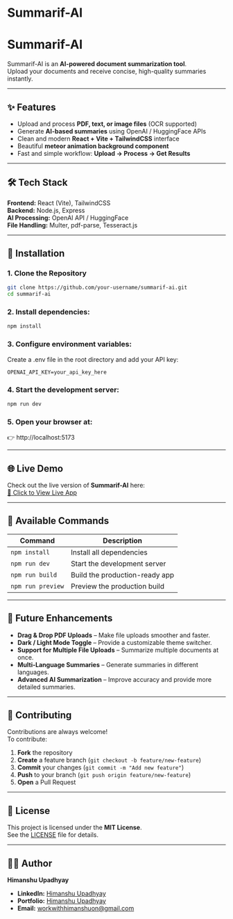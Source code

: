 # Summarif-AI

# Summarif-AI

Summarif-AI is an **AI-powered document summarization tool**.  
Upload your documents and receive concise, high-quality summaries instantly.

---

## ✨ Features

- Upload and process **PDF, text, or image files** (OCR supported)
- Generate **AI-based summaries** using OpenAI / HuggingFace APIs
- Clean and modern **React + Vite + TailwindCSS** interface
- Beautiful **meteor animation background component**
- Fast and simple workflow: **Upload → Process → Get Results**

---

## 🛠 Tech Stack

**Frontend:** React (Vite), TailwindCSS  
**Backend:** Node.js, Express  
**AI Processing:** OpenAI API / HuggingFace  
**File Handling:** Multer, pdf-parse, Tesseract.js  

---

## 🚀 Installation

### 1. Clone the Repository
```bash
git clone https://github.com/your-username/summarif-ai.git
cd summarif-ai
```

### 2. Install dependencies:
```bash
npm install
```

### 3. Configure environment variables:
Create a .env file in the root directory and add your API key:
```env
OPENAI_API_KEY=your_api_key_here
```

### 4. Start the development server:
```bash
npm run dev
```

### 5. Open your browser at:
👉 http://localhost:5173

---

## 🌐 Live Demo

Check out the live version of **Summarif-AI** here:  
[🔗 Click to View Live App](https://summarif-ai.vercel.app/)

---

## 📜 Available Commands

| Command         | Description                     |
|-----------------|--------------------------------|
| `npm install`   | Install all dependencies       |
| `npm run dev`   | Start the development server   |
| `npm run build` | Build the production-ready app |
| `npm run preview` | Preview the production build |

---

## 🔮 Future Enhancements

- **Drag & Drop PDF Uploads** – Make file uploads smoother and faster.  
- **Dark / Light Mode Toggle** – Provide a customizable theme switcher.  
- **Support for Multiple File Uploads** – Summarize multiple documents at once.  
- **Multi-Language Summaries** – Generate summaries in different languages.  
- **Advanced AI Summarization** – Improve accuracy and provide more detailed summaries.

---

## 🤝 Contributing

Contributions are always welcome!  
To contribute:  
1. **Fork** the repository  
2. **Create** a feature branch (`git checkout -b feature/new-feature`)  
3. **Commit** your changes (`git commit -m "Add new feature"`)  
4. **Push** to your branch (`git push origin feature/new-feature`)  
5. **Open** a Pull Request  

---

## 📜 License  
This project is licensed under the **MIT License**.  
See the [LICENSE](./LICENSE) file for details. 

---

## 👩‍💻 Author

**Himanshu Upadhyay**  

- **LinkedIn:** [Himanshu Upadhyay](https://www.linkedin.com/in/ihimanshu17/)
- **Portfolio:** [Himanshu Upadhyay](https://portfolio-main-git-main-ihimanshu17s-projects.vercel.app/)
- **Email:** [workwithhimanshuon@gmail.com](mailto:workwithhimanshuon@gmail.com)

